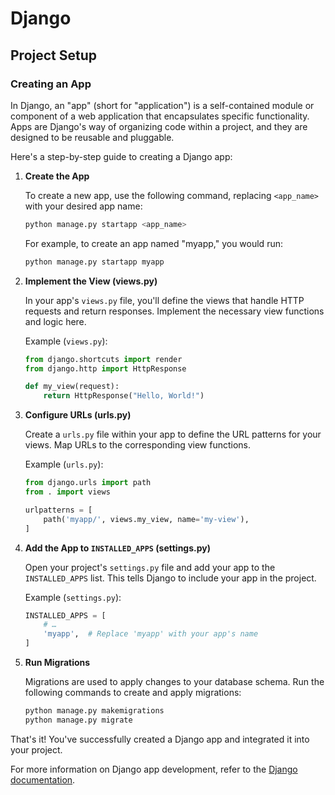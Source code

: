 # Django

## Project Setup

### Creating an App

In Django, an "app" (short for "application") is a self-contained module or component of a web application that encapsulates specific functionality. Apps are Django's way of organizing code within a project, and they are designed to be reusable and pluggable.

Here's a step-by-step guide to creating a Django app:


1. **Create the App**

    To create a new app, use the following command, replacing `<app_name>` with your desired app name:

    ```bash
    python manage.py startapp <app_name>
    ```

    For example, to create an app named "myapp," you would run:

    ```bash
    python manage.py startapp myapp
    ```

2. **Implement the View (views.py)**

    In your app's `views.py` file, you'll define the views that handle HTTP requests and return responses. Implement the necessary view functions and logic here.

    Example (`views.py`):

    ```python
    from django.shortcuts import render
    from django.http import HttpResponse

    def my_view(request):
        return HttpResponse("Hello, World!")
    ```

3. **Configure URLs (urls.py)**

    Create a `urls.py` file within your app to define the URL patterns for your views. Map URLs to the corresponding view functions.

    Example (`urls.py`):

    ```python
    from django.urls import path
    from . import views

    urlpatterns = [
        path('myapp/', views.my_view, name='my-view'),
    ]
    ```

4. **Add the App to `INSTALLED_APPS` (settings.py)**

    Open your project's `settings.py` file and add your app to the `INSTALLED_APPS` list. This tells Django to include your app in the project.

    Example (`settings.py`):

    ```python
    INSTALLED_APPS = [
        # …
        'myapp',  # Replace 'myapp' with your app's name
    ]
    ```

5. **Run Migrations**

    Migrations are used to apply changes to your database schema. Run the following commands to create and apply migrations:

    ```bash
    python manage.py makemigrations
    python manage.py migrate
    ```

That's it! You've successfully created a Django app and integrated it into your project.

For more information on Django app development, refer to the [Django documentation](https://docs.djangoproject.com/en/stable/topics/apps/).